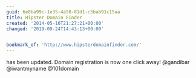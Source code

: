 ```yaml
---
guid: 6e8ba99c-1e35-4a58-81d1-c5bab91c15aa
title: Hipster Domain Finder
created: '2014-05-16T21:27:21+00:00'
changed: '2019-09-24T14:43:13+00:00'


bookmark_of: 'http://www.hipsterdomainfinder.com/'
---
```



has been updated. Domain registration is now one click away! @gandibar @iwantmyname @101domain
